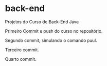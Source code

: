 # back-end
Projetos do Curso de Back-End Java

Primeiro Commit e push do curso no repositório.

Segundo commit, simulando o comando puul.

Terceiro commit.

Quarto commit.
